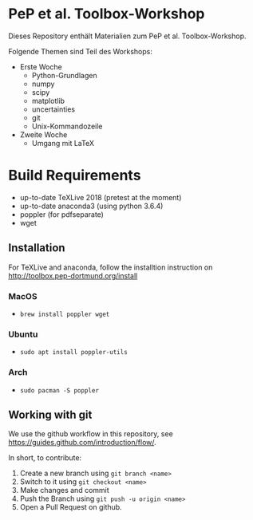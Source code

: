 # PeP et al. Toolbox-Workshop

Dieses Repository enthält Materialien zum PeP et al. Toolbox-Workshop.

Folgende Themen sind Teil des Workshops:

 - Erste Woche
   - Python-Grundlagen
   - numpy
   - scipy
   - matplotlib
   - uncertainties
   - git
   - Unix-Kommandozeile
 - Zweite Woche
   - Umgang mit LaTeX


# Build Requirements

- up-to-date TeXLive 2018 (pretest at the moment)
- up-to-date anaconda3 (using python 3.6.4)
- poppler (for pdfseparate)
- wget 

## Installation

For TeXLive and anaconda, follow the installtion instruction on
http://toolbox.pep-dortmund.org/install

### MacOS 

- `brew install poppler wget`

### Ubuntu

- `sudo apt install poppler-utils`

### Arch

- `sudo pacman -S poppler`


## Working with git

We use the github workflow in this repository, see <https://guides.github.com/introduction/flow/>.

In short, to contribute:

1. Create a new branch using `git branch <name>`
1. Switch to it using `git checkout <name>`
1. Make changes and commit
1. Push the Branch using `git push -u origin <name>`
1. Open a Pull Request on github.
